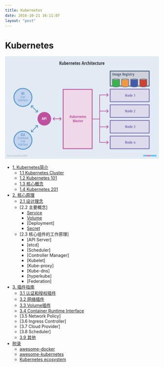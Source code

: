 ```yaml
---
title: Kubernetes
date: 2016-10-21 16:11:07
layout: "post"
---
```


# Kubernetes

![](/images/14791968861612.png)


* [1. Kubernetes简介](introduction/README.html)
    * [1.1 Kubernetes Cluster](introduction/cluster.html)
    * [1.2 Kubernetes 101](introduction/101.html)
    * [1.3 核心概念](introduction/concepts.html)
    * [1.4 Kubernetes 201](introduction/201.html)
* [2. 核心原理](architecture/README.html)
    * [2.1 设计理念](architecture/concepts.html)
    * [2.2 主要概念]
        * [Service](architecture/Service.html)
        * [Volume](architecture/Volume.html)
        * [Deployment]
        * [Secret](architecture/Secret.html)
    * [2.3 核心组件的工作原理]
        * [API Server]
        * [etcd]
        * [Scheduler]
        * [Controller Manager]
        * [Kubelet]
        * [Kube-proxy]
        * [Kube-dns]
        * [hyperkube]
        * [Federation]
* [3. 插件指南](plugins/README.html)
    * [3.1 认证和授权插件](plugins/auth.html)
    * [3.2 网络插件](plugins/network.html)
    * [3.3 Volume插件](plugins/volume.html)
    * [3.4 Container Runtime Interface](plugins/CRI.html)
    * [3.5 Network Policy]
    * [3.6 Ingress Controller]
    * [3.7 Cloud Provider]
    * [3.8 Scheduler]
    * [3.9 其他](plugins/other.html)
* [附录](appendix/README.html)
    * [awesome-docker](appendix/awesome-docker.html)
    * [awesome-kubernetes](appendix/awesome-kubernetes.html)
    * [Kubernetes ecosystem](ecosystem.html)

